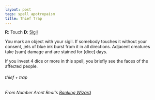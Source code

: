 ```yaml
---
layout: post
tags: spell apotropaism
title: Thief Trap
---
```

**R**: Touch  **D**: [Sigil](/spells/#lexicon)

You mark an object with your sigil. If somebody touches it without your consent, jets of blue ink burst from it in all directions. Adjacent creatures take [sum] damage and are stained for [dice] days.

If you invest 4 dice or more in this spell, you briefly see the faces of the affected people.

###### thief + trap
###### From Number Arent Real's [Banking Wizard](https://as-they-must.blogspot.com/2021/10/containing-multitudes-glog-wizard.html)
